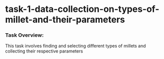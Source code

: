 # task-1-data-collection-on-types-of-millet-and-their-parameters

### Task Overview:
This task involves finding and selecting different types of millets and collecting their respective parameters


